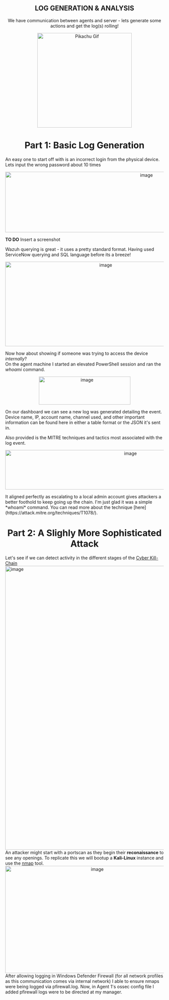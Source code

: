<div align="center">
  
## LOG GENERATION & ANALYSIS

We have communication between agents and server - lets generate some actions and get the log(s) rolling!
<p align="center">
  <img src="https://media1.tenor.com/m/8SwMrENO6AEAAAAC/pikachu-togepi.gif" width="300" alt="Pikachu Gif">
</p>

</div>
<div align="center">
  <h1> Part 1: Basic Log Generation </h1>
</div>

An easy one to start off with is an incorrect login from the physical device. Lets input the wrong password
about 10 times
<div align="center">
  <img width="882" height="192" alt="image" src="https://github.com/user-attachments/assets/0b45b0e8-c206-4d90-a432-b3893bc27afa" />
</div>

 **TO DO** 
 Insert a screenshot

Wazuh querying is great - it uses a pretty standard format. Having used ServiceNow querying and SQL language before its a breeze!
<div align="center">
  <img width="623" height="268" alt="image" src="https://github.com/user-attachments/assets/9c14c832-ffcb-423c-8c98-fdfde956e877" />
</div>

Now how about showing if someone was trying to access the device <i>internally</i>?  
On the agent machine I started an elevated PowerShell session and ran the *whoami* command.  
<p align="center">
  <img width="291" height="89" alt="image" src="https://github.com/user-attachments/assets/dc00a584-4d67-42ba-9981-665147e87493" />
</p>

On our dashboard we can see a new log was generated detailing the event. Device name,
IP, account name, channel used, and other important information can be found here in either
a table format or the JSON it's sent in.

Also provided is the MITRE techniques and tactics most associated with the log event. 
<p align="center">
  <img width="780" height="125" alt="image" src="https://github.com/user-attachments/assets/119c8b87-bbbb-471d-ac6b-c658a040c5b3" />  
</p>
It aligned perfectly as escalating to a local admin account gives attackers a better foothold to keep going up the chain. I'm just
glad it was a simple *whoami* command. You can read more about the technique [here](https://attack.mitre.org/techniques/T1078/).


<h1 align="center"> Part 2: A Slighly More Sophisticated Attack</h1>
Let's see if we can detect activity in the different stages of the <a href="https://attack.mitre.org/">Cyber Kill-Chain</a>
<img width="1600" height="900" alt="image" src="https://github.com/user-attachments/assets/19fdf6c8-6beb-418f-9266-b5dbced142bd" />  
An attacker might start with a portscan as they begin their <b>reconaissance</b> to see any openings. To replicate this we will bootup a <b>Kali-Linux</b> instance
and use the <a href="https://nmap.org/">nmap</a> tool.  
<div align="center">
  <img width="569" height="340" alt="image" src="https://github.com/user-attachments/assets/a8b8a1dd-c84f-4c9c-ab8a-f63574a0cbbf" />
</div>
After allowing logging in Windows Defender Firewall (for all network profiles as this communication comes via internal network) I able to ensure
nmaps were being logged via pfirewall.log. Now, in Agent 1's ossec config file I added pfirewall logs were to be directed at my manager.
